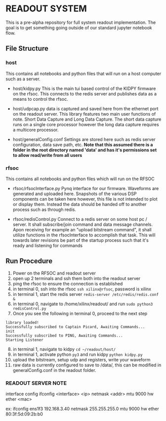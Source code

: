 # READOUT SYSTEM
This is a pre-alpha repository for full system readout implementation. The goal is to get something going outside of
our standard jupyter notebook flow.

## File Structure

### host
This contains all notebooks and python files that will run on a host computer such as a server.

* host/kidpy.py
    This is the main tui based control of the KIDPY firmware on the rfsoc. This connects to the redis server 
    and publishes data as a means to control the rfsoc. 

* host/udpcap.py
    data is captured and saved here from the ethernet port on the readout server. This library features two main
    user functions of note. Short Data Capture and Long Data Capture. The short data capture runs on a single core processor however
    the long data capture requires a multicore processor. 

* host/generalConfig.conf
    Settings are stored here such as redis server configuration, data save path, etc.
    **Note that this assumed there is a folder in the root directory named 'data' and has it's permissions set to allow read/write from all users**

### rfsoc
This contains all notebooks and python files which will run on the RFSOC
 * rfsoc/rfsocInterface.py
    Pynq interface for our firmware. Waveforms are generated and uploaded here. Snapshots of the various DSP components can be taken here however, this
    file is not intended to plot or display them. Instead the data should be handed off to another process such as through redis.

* rfsoc/redisControl.py 
    Connect to a redis server on some host pc / server. It shall subscribe/join command and data message channels.
    Apon receiving for example an "upload bitstream command", it shall utilize functions in the rfsocInterface to accomplish that task.
    This will towards later revisions be part of the startup process such that it's ready and listening for commands

## Run Procedure
1. Power on the RFSOC and readout server
2. open up 2 terminals and ssh them both into the readout server
3. ping the rfsoc to ensure the connection is established
4. in terminal 0, ssh into the rfsoc `ssh xilinx@rfsoc`, password is xilinx
5. in terminal 1, start the redis server `redis-server /etc/redis/redis.conf &`
6. in terminal 0, navigate to /home/xilinx/readout/ and run `sudo python3 redisControl.py`
7. Once you see the following in terminal 0, proceed to the next step

```
library loaded!
Successfully subscribed to Captain Picard, Awaiting Commands...
init
Successfully subscribed to PING, Awaiting Commands...
Starting Listener
```

8. in terminal 1, navigate to kidpy `cd ~/readout/host/`
9. in terminal 1, activate python `py3` and run kidpy `python kidpy.py`
10. upload the bitstream, setup udp and registers, write your waveform
11. raw data is currently configured to save to /data/, this can be modified in generalConfig.conf in the readout
folder.


### READOUT SERVER NOTE
interface config 
ifconfig \<interface> \<ip> netmask \<addr> mtu 9000 hw ether \<mac>

ex: 
    ifconfig ens1f3 192.168.3.40 netmask 255.255.255.0 mtu 9000 hw ether 80:3f:5d:09:2b:b0
